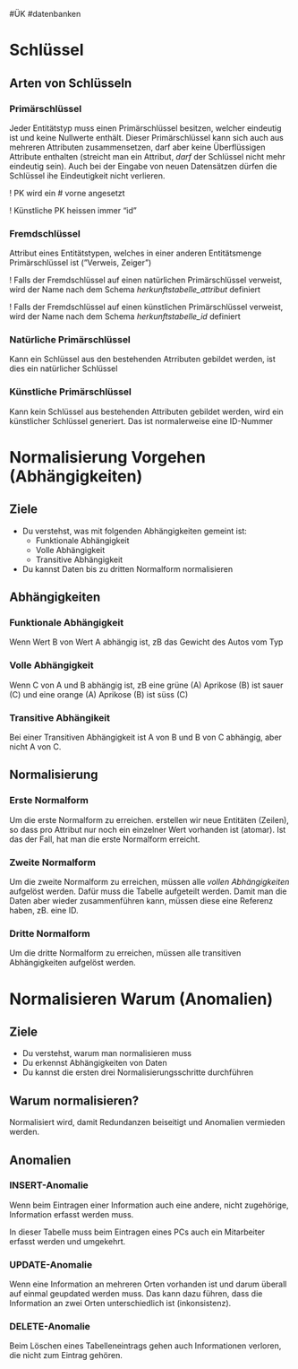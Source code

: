 #ÜK
#datenbanken

# Schlüssel
## Arten von Schlüsseln

### Primärschlüssel

Jeder Entitätstyp muss einen Primärschlüssel besitzen, welcher eindeutig ist und keine Nullwerte enthält. Dieser Primärschlüssel kann sich auch aus mehreren Attributen zusammensetzen, darf aber keine Überflüssigen Attribute enthalten (streicht man ein Attribut, *darf* der Schlüssel nicht mehr eindeutig sein). Auch bei der Eingabe von neuen Datensätzen dürfen die Schlüssel ihe Eindeutigkeit nicht verlieren.

! PK wird ein # vorne angesetzt

! Künstliche PK heissen immer “id”

### Fremdschlüssel

Attribut eines Entitätstypen, welches in einer anderen Entitätsmenge Primärschlüssel ist (”Verweis, Zeiger”)

! Falls der Fremdschlüssel auf einen natürlichen Primärschlüssel verweist, wird der Name nach dem Schema *herkunftstabelle_attribut* definiert

! Falls der Fremdschlüssel auf einen künstlichen Primärschlüssel verweist, wird der Name nach dem Schema *herkunftstabelle_id* definiert

### Natürliche Primärschlüssel

Kann ein Schlüssel aus den bestehenden Atrributen gebildet werden, ist dies ein natürlicher Schlüssel

### Künstliche Primärschlüssel

Kann kein Schlüssel aus bestehenden Attributen gebildet werden, wird ein künstlicher Schlüssel generiert. Das ist normalerweise eine ID-Nummer

# Normalisierung Vorgehen (Abhängigkeiten)

## Ziele

- Du verstehst, was mit folgenden Abhängigkeiten gemeint ist:
    - Funktionale Abhängigkeit
    - Volle Abhängigkeit
    - Transitive Abhängigkeit
- Du kannst Daten bis zu dritten Normalform normalisieren

## Abhängigkeiten

### Funktionale Abhängigkeit

Wenn Wert B von Wert A abhängig ist, zB das Gewicht des Autos vom Typ

### Volle Abhängigkeit

Wenn C von A und B abhängig ist, zB eine grüne (A) Aprikose (B) ist sauer (C) und eine orange (A) Aprikose (B) ist süss (C)


### Transitive Abhängikeit

Bei einer Transitiven Abhängigkeit ist A von B und B von C abhängig, aber nicht A von C.



## Normalisierung

### Erste Normalform

Um die erste Normalform zu erreichen. erstellen wir neue Entitäten (Zeilen), so dass pro Attribut nur noch ein einzelner Wert vorhanden ist (atomar). Ist das der Fall, hat man die erste Normalform erreicht.

### Zweite Normalform

Um die zweite Normalform zu erreichen, müssen alle *vollen Abhängigkeiten* aufgelöst werden. Dafür muss die Tabelle aufgeteilt werden. Damit man die Daten aber wieder zusammenführen kann, müssen diese eine Referenz haben, zB. eine ID.

### Dritte Normalform

Um die dritte Normalform zu erreichen, müssen alle transitiven Abhängigkeiten aufgelöst werden.

# Normalisieren Warum (Anomalien)

## Ziele

- Du verstehst, warum man normalisieren muss
- Du erkennst Abhängigkeiten von Daten
- Du kannst die ersten drei Normalisierungsschritte durchführen

## Warum normalisieren?

Normalisiert wird, damit Redundanzen beiseitigt und Anomalien vermieden werden.

## Anomalien

### INSERT-Anomalie

Wenn beim Eintragen einer Information auch eine andere, nicht zugehörige, Information erfasst werden muss.  



In dieser Tabelle muss beim Eintragen eines PCs auch ein Mitarbeiter erfasst werden und umgekehrt.

### UPDATE-Anomalie

Wenn eine Information an mehreren Orten vorhanden ist und darum überall auf einmal geupdated werden muss. Das kann dazu führen, dass die Information an zwei Orten unterschiedlich ist (inkonsistenz).

### DELETE-Anomalie

Beim Löschen eines Tabelleneintrags gehen auch Informationen verloren, die nicht zum Eintrag gehören.